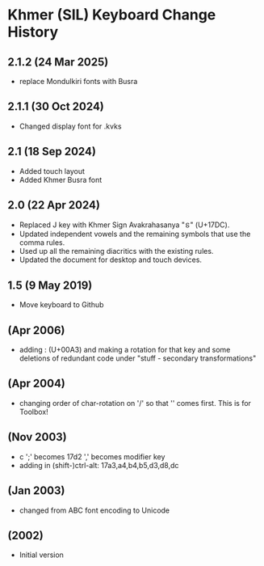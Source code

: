 Khmer (SIL) Keyboard Change History
=======================

2.1.2 (24 Mar 2025)
----------------
* replace Mondulkiri fonts with Busra

2.1.1 (30 Oct 2024)
------------------
* Changed display font for .kvks

2.1 (18 Sep 2024)
------------------
* Added touch layout
* Added Khmer Busra font

2.0 (22 Apr 2024)
------------------
* Replaced J key with Khmer Sign Avakrahasanya "ៜ" (U+17DC).
* Updated independent vowels and the remaining symbols that use the comma rules.
* Used up all the remaining diacritics with the existing rules.
* Updated the document for desktop and touch devices.

1.5 (9 May 2019)
------------------
* Move keyboard to Github

(Apr 2006)
----------
* adding : (U+00A3) and making a rotation for that key and some deletions of redundant code under "stuff - secondary transformations"                    

(Apr 2004)
----------
* changing order of char-rotation on '/' so that '\' comes first. This is for Toolbox!

(Nov 2003)
----------
* c ';' becomes 17d2   ',' becomes modifier key
* adding in (shift-)ctrl-alt: 17a3,a4,b4,b5,d3,d8,dc

(Jan 2003)
----------
* changed from ABC font encoding to Unicode

(2002)
-----------------
* Initial version
